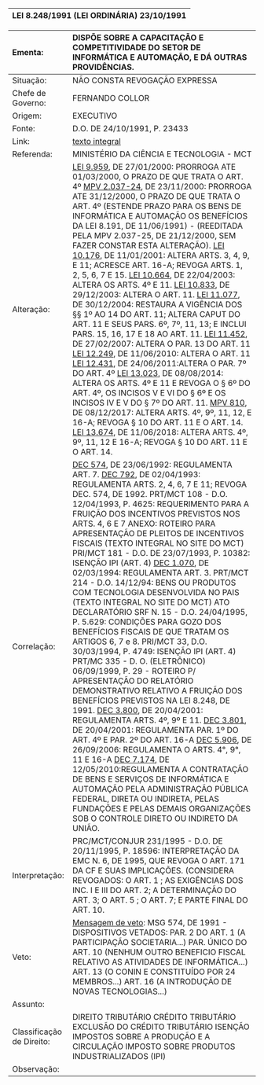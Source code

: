 | LEI 8.248/1991 \(LEI ORDINÁRIA\) 23/10/1991 |
| :--- |


| Ementa: | DISPÕE SOBRE A CAPACITAÇÃO E COMPETITIVIDADE DO SETOR DE INFORMÁTICA E AUTOMAÇÃO, E DÁ OUTRAS PROVIDÊNCIAS. |
| :--- | :--- |
| Situação: | NÃO CONSTA REVOGAÇÃO EXPRESSA |
| Chefe de Governo: | FERNANDO COLLOR |
| Origem: | EXECUTIVO |
| Fonte: | D.O. DE 24/10/1991, P. 23433 |
| Link: | [texto integral](https://www.planalto.gov.br/ccivil_03/leis/l8248.htm) |
| Referenda: | MINISTÉRIO DA CIÊNCIA E TECNOLOGIA - MCT |
| Alteração: | [LEI 9.959](http://legislacao.planalto.gov.br/legisla/legislacao.nsf/8b6939f8b38f377a03256ca200686171/d932a8615c22b166032569fa0076741d?OpenDocument), DE 27/01/2000: PRORROGA ATE 01/03/2000, O PRAZO DE QUE TRATA O ART. 4º  [MPV 2.037-24](http://legislacao.planalto.gov.br/legisla/legislacao.nsf/8b6939f8b38f377a03256ca200686171/594b7aa3b1307176032569fb003a4a89?OpenDocument), DE 23/11/2000: PRORROGA ATE 31/12/2000, O PRAZO DE QUE TRATA O ART. 4º \(ESTENDE PRAZO PARA OS BENS DE INFORMÁTICA E AUTOMAÇÃO OS BENEFÍCIOS DA LEI 8.191, DE 11/06/1991\) - \(REEDITADA PELA MPV 2.037-25, DE 21/12/2000, SEM FAZER CONSTAR ESTA ALTERAÇÃO\).  [LEI 10.176](http://legislacao.planalto.gov.br/legisla/legislacao.nsf/3f710f88477a16a003256c61004a127c/ea1c12c036ca4383032569fb003a696a?OpenDocument), DE 11/01/2001: ALTERA ARTS. 3, 4, 9, E 11; ACRESCE ART. 16-A; REVOGA ARTS. 1, 2, 5, 6, 7 E 15. [LEI 10.664](http://legislacao.planalto.gov.br/legisla/legislacao.nsf/8b6939f8b38f377a03256ca200686171/55f8113bf756e4f603256d11004abd9e?OpenDocument), DE 22/04/2003: ALTERA OS ARTS. 4º E 11.  [LEI 10.833](http://legislacao.planalto.gov.br/legisla/legislacao.nsf/8b6939f8b38f377a03256ca200686171/cff62d2fa27dca4603256e0d00465800?OpenDocument), DE 29/12/2003: ALTERA O ART. 11.  [LEI 11.077](http://legislacao.planalto.gov.br/legisla/legislacao.nsf/8b6939f8b38f377a03256ca200686171/d905fdb7005848c303256f7b0043f138?OpenDocument), DE 30/12/2004: RESTAURA A VIGÊNCIA DOS §§ 1º AO 14 DO ART. 11; ALTERA CAPUT DO ART. 11 E SEUS PARS. 6º, 7º, 11, 13; E INCLUI PARS. 15, 16, 17 E 18 AO ART. 11.  [LEI 11.452](http://legislacao.planalto.gov.br/legisla/legislacao.nsf/b110756561cd26fd03256ff500612662/e30dd8572da7520d832572900044d637?OpenDocument), DE 27/02/2007: ALTERA O PAR. 13 DO ART. 11  [LEI 12.249](http://legislacao.planalto.gov.br/legisla/legislacao.nsf/b110756561cd26fd03256ff500612662/9b946c707745173983257742003d96cc?OpenDocument), DE 11/06/2010: ALTERA O ART. 11  [LEI 12.431](http://legislacao.planalto.gov.br/legisla/legislacao.nsf/b110756561cd26fd03256ff500612662/b47239d29cafd328832578bc00413042?OpenDocument), DE 24/06/2011:ALTERA O PAR. 7º DO ART. 4º  [LEI 13.023](http://legislacao.planalto.gov.br/legisla/legislacao.nsf/b110756561cd26fd03256ff500612662/fbcc0d965cb2875e83257d32004a579d?OpenDocument), DE 08/08/2014: ALTERA OS ARTS. 4º E 11 E REVOGA O § 6º DO ART. 4º, OS INCISOS V E VI DO § 6º E OS INCISOS IV E V DO § 7º DO ART. 11.  [MPV 810](http://legislacao.planalto.gov.br/legisla/legislacao.nsf/b110756561cd26fd03256ff500612662/eec848187d8e21b1832581f3004c45b4?OpenDocument), DE 08/12/2017: ALTERA ARTS. 4º, 9º, 11, 12, E 16-A; REVOGA § 10 DO ART. 11 E O ART. 14.  [LEI 13.674](http://legislacao.planalto.gov.br/legisla/legislacao.nsf/b110756561cd26fd03256ff500612662/b9210ddd749e5db1832582aa004688d4?OpenDocument), DE 11/06/2018: ALTERA ARTS. 4º, 9º, 11, 12 E 16-A; REVOGA § 10 DO ART. 11 E O ART. 14.   |
| Correlação: | [DEC 574](http://legislacao.planalto.gov.br/legisla/legislacao.nsf/8b6939f8b38f377a03256ca200686171/b15167125d415775032569fa007455b7?OpenDocument), DE 23/06/1992: REGULAMENTA ART. 7.  [DEC 792](http://legislacao.planalto.gov.br/legisla/legislacao.nsf/8b6939f8b38f377a03256ca200686171/72ed52394261988d032569fa0067f7f1?OpenDocument), DE 02/04/1993: REGULAMENTA ARTS. 2, 4, 6, 7 E 11; REVOGA DEC. 574, DE 1992.  PRT/MCT 108 - D.O. 12/04/1993, P. 4625: REQUERIMENTO PARA A FRUIÇÃO DOS INCENTIVOS PREVISTOS NOS ARTS. 4, 6 E 7 ANEXO: ROTEIRO PARA APRESENTAÇÃO DE PLEITOS DE INCENTIVOS FISCAIS \(TEXTO INTEGRAL NO SITE DO MCT\)  PRI/MCT 181 - D.O. DE 23/07/1993, P. 10382: ISENÇÃO IPI \(ART. 4\)  [DEC 1.070](http://legislacao.planalto.gov.br/legisla/legislacao.nsf/8b6939f8b38f377a03256ca200686171/076d5b26c70497dd032569fa00686bc2?OpenDocument), DE 02/03/1994: REGULAMENTA ART. 3.  PRT/MCT 214 - D.O. 14/12/94: BENS OU PRODUTOS COM TECNOLOGIA DESENVOLVIDA NO PAIS \(TEXTO INTEGRAL NO SITE DO MCT\)  ATO DECLARATÓRIO SRF N. 15 - D.O. 24/04/1995, P. 5.629: CONDIÇÕES PARA GOZO DOS BENEFÍCIOS FISCAIS DE QUE TRATAM OS ARTIGOS 6, 7 e 8.  PRI/MCT 33, D.O. 30/03/1994, P. 4749: ISENÇÃO IPI \(ART. 4\)  PRT/MC 335 - D. O. \(ELETRÔNICO\) 06/09/1999, P. 29 - ROTEIRO P/ APRESENTAÇÃO DO RELATÓRIO DEMONSTRATIVO RELATIVO A FRUIÇÃO DOS BENEFÍCIOS PREVISTOS NA LEI 8.248, DE 1991.  [DEC 3.800](http://legislacao.planalto.gov.br/legisla/legislacao.nsf/8b6939f8b38f377a03256ca200686171/94643529b7cc292603256a370047070d?OpenDocument), DE 20/04/2001: REGULAMENTA ARTS. 4º, 9º E 11.  [DEC 3.801](http://legislacao.planalto.gov.br/legisla/legislacao.nsf/8b6939f8b38f377a03256ca200686171/69c6da1a23b24b7d03256a370047ee58?OpenDocument), DE 20/04/2001: REGULAMENTA PAR. 1º DO ART. 4º E PAR. 2º DO ART. 16-A  [DEC 5.906](http://legislacao.planalto.gov.br/legisla/legislacao.nsf/b110756561cd26fd03256ff500612662/c5b2da16fb5b3b88032571f6003c7d34?OpenDocument), DE 26/09/2006: REGULAMENTA O ARTS. 4°, 9°, 11 E 16-A  [DEC 7.174](http://legislacao.planalto.gov.br/legisla/legislacao.nsf/b110756561cd26fd03256ff500612662/ca37436e6db0832783257722003db334?OpenDocument), DE 12/05/2010:REGULAMENTA A CONTRATAÇÃO DE BENS E SERVIÇOS DE INFORMÁTICA E AUTOMAÇÃO PELA ADMINISTRAÇÃO PÚBLICA FEDERAL, DIRETA OU INDIRETA, PELAS FUNDAÇÕES E PELAS DEMAIS ORGANIZAÇÕES SOB O CONTROLE DIRETO OU INDIRETO DA UNIÃO.   |
| Interpretação: | PRC/MCT/CONJUR 231/1995 - D.O. DE 20/11/1995, P. 18596: INTERPRETAÇÃO DA EMC N. 6, DE 1995, QUE REVOGA O ART. 171 DA CF E SUAS IMPLICAÇÕES. \(CONSIDERA REVOGADOS: O ART. 1 ; AS EXIGÊNCIAS DOS INC. I E III DO ART. 2; A DETERMINAÇÃO DO ART. 3; O ART. 5 ; O ART. 7; E PARTE FINAL DO ART. 10. |
| Veto: | [Mensagem de veto](http://www.planalto.gov.br/ccivil_03/Leis/Mensagem_Veto/anterior_98/VEP-LEI-8248-1991.pdf): MSG 574, DE 1991 - DISPOSITIVOS VETADOS: PAR. 2 DO ART. 1 \(A PARTICIPAÇÃO SOCIETARIA...\) PAR. ÚNICO DO ART. 10 \(NENHUM OUTRO BENEFICIO FISCAL RELATIVO AS ATIVIDADES DE INFORMÁTICA...\) ART. 13 \(O CONIN E CONSTITUÍDO POR 24 MEMBROS...\) ART. 16 \(A INTRODUÇÃO DE NOVAS TECNOLOGIAS...\) |
| Assunto: |  |
| Classificação de Direito: | DIREITO TRIBUTÁRIO CRÉDITO TRIBUTÁRIO EXCLUSÃO DO CRÉDITO TRIBUTÁRIO ISENÇÃO IMPOSTOS SOBRE A PRODUÇÃO E A CIRCULAÇÃO IMPOSTO SOBRE PRODUTOS INDUSTRIALIZADOS \(IPI\) |
| Observação: |  |



